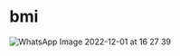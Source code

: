 # bmi
![WhatsApp Image 2022-12-01 at 16 27 39](https://user-images.githubusercontent.com/110014705/205024819-08210204-f498-4216-b8a7-8d3bafbebd12.jpeg)

